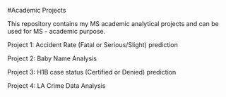#Academic Projects

This repository contains my MS academic analytical projects and can be used for MS - academic purpose.

Project 1: Accident Rate (Fatal or Serious/Slight) prediction

Project 2: Baby Name Analysis

Project 3: H1B case status (Certified or Denied) prediction

Project 4: LA Crime Data Analysis
